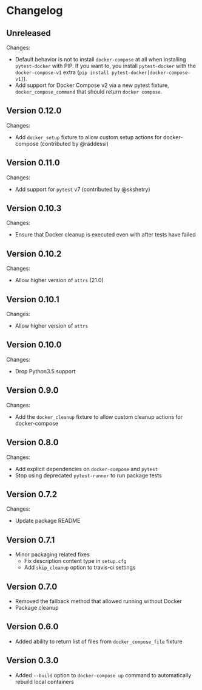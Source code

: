 # Changelog

## Unreleased
Changes:
- Default behavior is not to install `docker-compose` at all when
  installing `pytest-docker` with PIP. If you want to, you install
  `pytest-docker` with the `docker-compose-v1` extra (`pip install
  pytest-docker[docker-compose-v1]`).
- Add support for Docker Compose v2 via a new pytest fixture,
  `docker_compose_command` that should return `docker compose`.

## Version 0.12.0
Changes:
- Add `docker_setup` fixture to allow custom setup actions for docker-compose
(contributed by @raddessi)

## Version 0.11.0
Changes:
- Add support for `pytest` v7 (contributed by @skshetry)

## Version 0.10.3
Changes:
- Ensure that Docker cleanup is executed even with after tests have failed

## Version 0.10.2
Changes:
- Allow higher version of `attrs` (21.0)

## Version 0.10.1
Changes:
- Allow higher version of `attrs`

## Version 0.10.0
Changes:
- Drop Python3.5 support

## Version 0.9.0
Changes:
- Add the `docker_cleanup` fixture to allow custom cleanup actions for
docker-compose

## Version 0.8.0
Changes:
- Add explicit dependencies on `docker-compose` and `pytest`
- Stop using deprecated `pytest-runner` to run package tests

## Version 0.7.2
Changes:
- Update package README

## Version 0.7.1
- Minor packaging related fixes
	- Fix description content type in `setup.cfg`
	- Add `skip_cleanup` option to travis-ci settings

## Version 0.7.0
- Removed the fallback method that allowed running without Docker
- Package cleanup

## Version 0.6.0
- Added ability to return list of files from `docker_compose_file` fixture

## Version 0.3.0
- Added `--build` option to `docker-compose up` command to automatically
  rebuild local containers
